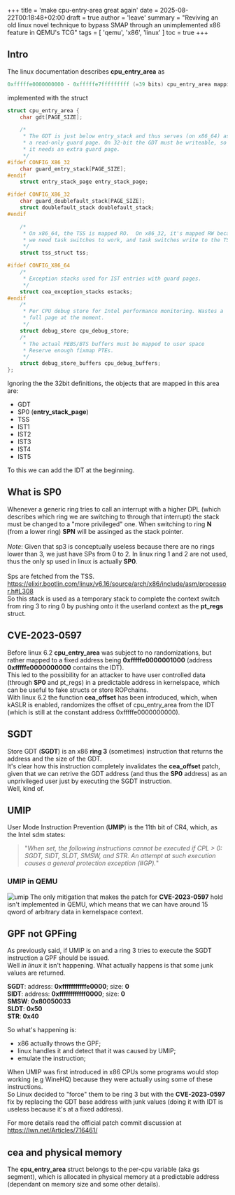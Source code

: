 +++
title = 'make cpu-entry-area great again'
date = 2025-08-22T00:18:48+02:00
draft = true
author = 'leave'
summary = "Reviving an old linux novel technique to bypass SMAP through an unimplemented x86 feature in QEMU's TCG"
tags = [
    'qemu',
    'x86',
	'linux'
]
toc = true
+++

## Intro
The linux documentation describes **cpu_entry_area** as <br> 
```c
0xfffffe0000000000 - 0xfffffe7fffffffff (=39 bits) cpu_entry_area mapping
``` 
implemented with the struct <br>

```c
struct cpu_entry_area {
	char gdt[PAGE_SIZE];

	/*
	 * The GDT is just below entry_stack and thus serves (on x86_64) as
	 * a read-only guard page. On 32-bit the GDT must be writeable, so
	 * it needs an extra guard page.
	 */
#ifdef CONFIG_X86_32
	char guard_entry_stack[PAGE_SIZE];
#endif
	struct entry_stack_page entry_stack_page;

#ifdef CONFIG_X86_32
	char guard_doublefault_stack[PAGE_SIZE];
	struct doublefault_stack doublefault_stack;
#endif

	/*
	 * On x86_64, the TSS is mapped RO.  On x86_32, it's mapped RW because
	 * we need task switches to work, and task switches write to the TSS.
	 */
	struct tss_struct tss;

#ifdef CONFIG_X86_64
	/*
	 * Exception stacks used for IST entries with guard pages.
	 */
	struct cea_exception_stacks estacks;
#endif
	/*
	 * Per CPU debug store for Intel performance monitoring. Wastes a
	 * full page at the moment.
	 */
	struct debug_store cpu_debug_store;
	/*
	 * The actual PEBS/BTS buffers must be mapped to user space
	 * Reserve enough fixmap PTEs.
	 */
	struct debug_store_buffers cpu_debug_buffers;
};
```

Ignoring the the 32bit definitions, the objects that are mapped in this area are:
 - GDT
 - SP0 (**entry_stack_page**)
 - TSS
 - IST1
 - IST2
 - IST3
 - IST4
 - IST5

To this we can add the IDT at the beginning. <br>

## What is SP0
Whenever a generic ring tries to call an interrupt with a higher DPL (which describes which ring we are switching to through that interrupt) the stack must be changed to a "more privileged" one. When switching to ring **N** (from a lower ring) **SPN** will be assinged as the stack pointer. <br><br>
*Note*: Given that sp3 is conceptually useless because there are no rings lower than 3, we just have SPs from 0 to 2. In linux ring 1 and 2 are not used, thus the only sp used in linux is actually **SP0**. <br><br>
Sps are fetched from the TSS. https://elixir.bootlin.com/linux/v6.16/source/arch/x86/include/asm/processor.h#L308 <br>
So this stack is used as a temporary stack to complete the context switch from ring 3 to ring 0 by pushing onto it the userland context as the **pt_regs** struct. <br>

## CVE-2023-0597
Before linux 6.2 **cpu_entry_area** was subject to no randomizations, but rather mapped to a fixed address being **0xfffffe0000001000** (address **0xfffffe0000000000** contains the IDT). <br>
This led to the possibility for an attacker to have user controlled data (through **SP0** and pt_regs) in a predictable address in kernelspace, which can be useful to fake structs or store ROPchains. <br>
With linux 6.2 the function **cea_offset** has been introduced, which, when kASLR is enabled, randomizes the offset of cpu_entry_area from the IDT (which is still at the constant address 0xfffffe0000000000). <br>

## SGDT
Store GDT (**SGDT**) is an x86 **ring 3** (sometimes) instruction that returns the address and the size of the GDT. <br>
It's clear how this instruction completely invalidates the **cea_offset** patch, given that we can retrive the GDT address (and thus the **SP0** address) as an unprivileged user just by executing the SGDT instruction. <br>
Well, kind of.

## UMIP
User Mode Instruction Prevention (**UMIP**) is the 11th bit of CR4, which, as the Intel sdm states: <br>
> "_When set, the following instructions cannot be executed if CPL > 0: SGDT, SIDT, SLDT, SMSW, and STR. An attempt at such execution causes a general protection exception (#GP)._"

### UMIP in QEMU
![umip](/images/sp0/umip.png)
The only mitigation that makes the patch for **CVE-2023-0597** hold isn't implemented in QEMU, which means that we can have around 15 qword of arbitrary data in kernelspace context.

## GPF not GPFing
As previously said, if UMIP is on and a ring 3 tries to execute the SGDT instruction a GPF should be issued. <br>
Well _in linux_ it isn't happening. What actually happens is that some junk values are returned. <br>

**SGDT**: address: **0xfffffffffffe0000**; size: **0** <br>
**SIDT**: address: **0xffffffffffff0000**; size: **0** <br>
**SMSW**: **0x80050033** <br>
**SLDT**: **0x50** <br>
**STR**: **0x40** <br>

So what's happening is:
 - x86 actually throws the GPF;
 - linux handles it and detect that it was caused by UMIP;
 - emulate the instruction;

When UMIP was first introduced in x86 CPUs some programs would stop working (e.g WineHQ) because they were actually using some of these instructions. <br>
So Linux decided to "force" them to be ring 3 but with the **CVE-2023-0597** fix by replacing the GDT base address with junk values (doing it with IDT is useless because it's at a fixed address).

For more details read the official patch commit discussion at https://lwn.net/Articles/716461/

## cea and physical memory
The **cpu_entry_area** struct belongs to the per-cpu variable (aka gs segment), which is allocated in physical memory at a predictable address (dependant on memory size and some other details).
